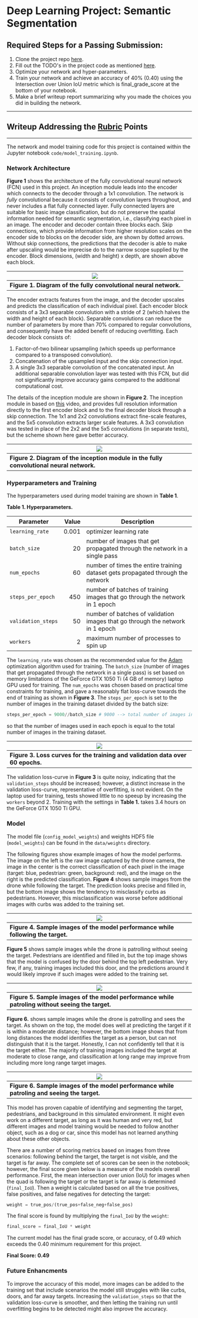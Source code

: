 # Deep Learning Project: Semantic Segmentation 


## Required Steps for a Passing Submission:
1. Clone the project repo [here](https://github.com/udacity/RoboND-DeepLearning-Project.git).
2. Fill out the TODO's in the project code as mentioned [here](https://classroom.udacity.com/nanodegrees/nd209/parts/c199593e-1e9a-4830-8e29-2c86f70f489e/modules/cac27683-d5f4-40b4-82ce-d708de8f5373/lessons/197a058e-44f6-47df-8229-0ce633e0a2d0/concepts/b0044631-d356-4ff4-9fd9-4102c28a2efa?contentVersion=1.0.0&contentLocale=en-us). 
3. Optimize your network and hyper-parameters. 
4. Train your network and achieve an accuracy of 40% (0.40) using the Intersection over Union IoU metric which is final_grade_score at the bottom of your notebook. 
5. Make a brief writeup report summarizing why you made the choices you did in building the network.

---

## Writeup Addressing the [Rubric](https://review.udacity.com/#!/rubrics/1155/view) Points

---

The network and model training code for this project is contained within the Jupyter notebook `code/model_training.ipynb`.


### Network Architecture

**Figure 1** shows the architecture of the fully convolutional neural network (FCN) used in this project. An inception module leads into the encoder which connects to the decoder through a 1x1 convolution.  The network is *fully* convolutional because it consists of convolution layers throughout, and never includes a flat fully connected layer.  Fully connected layers are suitable for basic image classification, but do not preserve the spatial information needed for semantic segmentation, i.e., classifying each pixel in an image. The encoder and decoder contain three blocks each.  Skip connections, which provide information from higher resolution scales on the encoder side to blocks on the decoder side, are shown by dotted arrows.  Without skip connections, the predictions that the decoder is able to make after upscaling would be imprecise do to the narrow scope supplied by the encoder.  Block dimensions, (width and height) x depth, are shown above each block.

| ![](images/FCN_diagram.png)                                                            |
|----------------------------------------------------------------------------------------|
| **Figure 1.  Diagram of the fully convolutional neural network.**|

The encoder extracts features from the image, and the decoder upscales and predicts the classification of each individual pixel.  Each encoder block consists of a 3x3 separable convolution with a stride of 2 (which halves the width and height of each block).  Separable convolutions can reduce the number of parameters by more than 70% compared to regular convolutions, and consequently have the added benefit of reducing overfitting.  Each decoder block consists of:
1. Factor-of-two bilinear upsampling (which speeds up performance compared to a transposed convolution).
2. Concatenation of the upsampled input and the skip connection input.
3. A single 3x3 separable convolution of the concatenated input.  An additional separable convolution layer was tested with this FCN, but did not significantly improve accuracy gains compared to the additional computational cost.

The details of the inception module are shown in **Figure 2**.  The inception module in based on [this](https://youtu.be/SlTm03bEOxA) video, and provides full resolution information directly to the first encoder block and to the final decoder block through a skip connection.  The 1x1 and 2x2 convolutions extract fine-scale features, and the 5x5 convolution extracts larger scale features.  A 3x3 convolution was tested in place of the 2x2 and the 5x5 convolutions (in separate tests), but the scheme shown here gave better accuracy. 

| ![](images/inception_diagram.png)                                                      |
|----------------------------------------------------------------------------------------|
| **Figure 2.  Diagram of the inception module in the fully convolutional neural network.**|


### Hyperparameters and Training

The hyperparameters used during model training are shown in **Table 1**.

**Table 1. Hyperparameters.**

|  Parameter        | Value | Description
|-------------------|------:|-------------
| `learning_rate`   | 0.001 | optimizer learning rate
| `batch_size`      | 20    | number of images that get propagated through the network in a single pass
| `num_epochs`      | 60    | number of times the entire training dataset gets propagated through the network
| `steps_per_epoch` | 450   | number of batches of training images that go through the network in 1 epoch
| `validation_steps`| 50    | number of batches of validation images that go through the network in 1 epoch
| `workers`         | 2     | maximum number of processes to spin up

The `learning_rate` was chosen as the recommended value for the [Adam](https://machinelearningmastery.com/adam-optimization-algorithm-for-deep-learning/) optimization algorithm used for training.  The `batch_size` (number of images that get propagated through the network in a single pass) is set based on memory limitations of the GeForce GTX 1050 Ti (4 GB of memory) laptop GPU used for training.  The `num_epochs` was chosen based on practical time constraints for training, and gave a reasonably flat loss-curve towards the end of training as shown in **Figure 3**.  The `steps_per_epoch` is set to the number of images in the training dataset divided by the batch size:
```python
steps_per_epoch = 9000//batch_size # 9000 --> total number of images in training dataset
```
so that the number of images used in each epoch is equal to the total number of images in the training dataset.

| ![](images/loss.png)                                                                   |
|----------------------------------------------------------------------------------------|
| **Figure 3.  Loss curves for the training and validation data over 60 epochs.**|

The validation loss-curve in **Figure 3** is quite noisy, indicating that the `validation_steps` should be increased; however, a distinct increase in the validation loss-curve, representative of overfitting, is not evident. On the laptop used for training, tests showed little to no speeup by increasing the `workers` beyond 2.  Training with the settings in **Table 1.** takes 3.4 hours on the GeForce GTX 1050 Ti GPU.


### Model

The model file (`config_model_weights`) and weights HDF5 file (`model_weights`) can be found in the `data/weights` directory.

The following figures show example images of how the model performs.  The image on the left is the raw image captured by the drone camera, the image in the center is the correct classification of each pixel in the image (target: blue, pedestrian: green, background: red), and the image on the right is the predicted classification.  **Figure 4** shows sample images from the drone while following the target.  The prediction looks precise and filled in, but the bottom image shows the tendency to misclassify curbs as pedestrians.  However, this misclassification was worse before additional images with curbs was added to the training set.

| ![](images/following_target.png)                                                       |
|----------------------------------------------------------------------------------------|
| **Figure 4.  Sample images of the model performance while following the target.**|

**Figure 5** shows sample images while the drone is patrolling without seeing the target.  Pedestrians are identified and filled in, but the top image shows that the model is confused by the door behind the top left pedestrian.  Very few, if any, training images included this door, and the predictions around it would likely improve if such images were added to the training set. 

| ![](images/patrol_without_target.png)                                                  |
|----------------------------------------------------------------------------------------|
| **Figure 5.  Sample images of the model performance while patroling without seeing the target.**|

**Figure 6.** shows sample images while the drone is patrolling and sees the target.  As shown on the top, the model does well at predicting the target if it is within a moderate distance; however, the bottom image shows that from long distances the model identifies the target as a person, but can not distinguish that it is the target.  Honestly, I can not confidently tell that it is the target either.  The majority of training images included the target at moderate to close range, and classification at long range may improve from including more long range target images.

| ![](images/patrol_with_target.png)                                                     |
|----------------------------------------------------------------------------------------|
| **Figure 6.  Sample images of the model performance while patroling and seeing the target.**|

This model has proven capable of identifying and segmenting the target, pedestrians, and background in this simulated environment.  It might even work on a different target, as long as it was human and very red, but different images and model training would be needed to follow another object, such as a dog or car, since this model has not learned anything about these other objects.

There are a number of scoring metrics based on images from three scenarios: following behind the target, the target is not visible, and the target is far away.  The complete set of scores can be seen in the notebook; however, the final score given below is a measure of the models overall performance.  First, the mean intersection over union (IoU) for images when the quad is following the target or the target is far away is determined (`final_IoU`).  Then a weight is calculated based on all the true positives, false positives, and false negatives for detecting the target:
```python
weight = true_pos/(true_pos+false_neg+false_pos)
```
The final score is found by multiplying the `final_IoU` by the `weight`:
```python
final_score = final_IoU * weight
```
The current model has the final grade score, or accuracy, of 0.49 which exceeds the 0.40 minimum requirement for this project.

**Final Score: 0.49**


### Future Enhancments

To improve the accuracy of this model, more images can be added to the training set that include scenarios the model still struggles with like curbs, doors, and far away targets.  Increasing the `validation_steps` so that the validation loss-curve is smoother, and then letting the training run until overfitting begins to be detected might also improve the accuracy.
